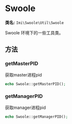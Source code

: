 # Swoole

**类名:** `Imi\Swoole\Util\Swoole`

Swoole 环境下的一些工具类。

## 方法

### getMasterPID

获取master进程pid

```php
echo Swoole::getMasterPID();
```

### getManagerPID

获取manager进程pid


```php
echo Swoole::getManagerPID();
```
